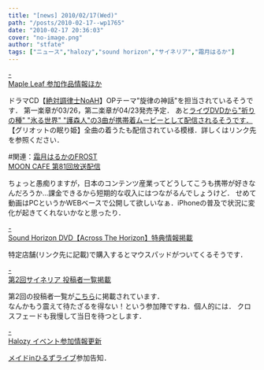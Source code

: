 ```yaml
---
title: "[news] 2010/02/17(Wed)"
path: "/posts/2010-02-17--wp1765"
date: "2010-02-17 20:36:03"
cover: "no-image.png"
author: "stfate"
tags: ["ニュース","halozy","sound horizon","サイネリア","霜月はるか"]
---
```


<style type="text/css">
<!--
p {white-space: pre-wrap};
-->
</style>

<a class="topics" href="http://shimotsukin.com/" target="_blank">- Maple Leaf 参加作品情報ほか</a>
<div class="news">ドラマCD【<a href="http://www.waltz-entertainment.com/noa/index.html" target="_blank">絶対調律士NoAH</a>】OPテーマ"旋律の神話"を担当されているそうです．
第一楽章が03/26，第二楽章が04/23発売予定．
あと<a href="http://www.team-e.co.jp/information/2010/02/20100217.html" target="_blank">ライヴDVDから"祈りの種" "氷る世界" "護森人"の3曲が携帯着ムービーとして配信されるそうです．</a>
【グリオットの眠り姫】全曲の着うたも配信されている模様．詳しくはリンク先を参照ください．

#関連：<a href="http://www.timerocket.co.jp/fmc/" target="_blank">霜月はるかのFROST MOON CAFE 第81回放送配信</a>
<div id="talk">ちょっと愚痴りますが，日本のコンテンツ産業ってどうしてこうも携帯が好きなんだろうか…課金できるから短期的な収入にはつながるんでしょうけど．
せめて動画はPCというかWEBベースで公開して欲しいなぁ．iPhoneの普及で状況に変化が起きてくれないかなと思ったり．</div></div>

<a class="topics" href="http://www.soundhorizon.com/information/index.html" target="_blank">- Sound Horizon DVD【Across The Horizon】特典情報掲載</a>
<div class="news">特定店舗(リンク先に記載)で購入するとマウスパッドがついてくるそうです．</div>

<a class="topics" href="http://cineraria-tfs.net/" target="_blank">- 第2回サイネリア 投稿者一覧掲載</a>
<div class="news">第2回の投稿者一覧が<a href="http://cineraria-tfs.net/members2/" target="_blank">こちら</a>に掲載されています．
<div id="talk">なんかもう震えて待たざるを得ない！という参加陣ですね．個人的には．
クロスフェードも我慢して当日を待つとします．</div></div>

<a class="topics" href="http://www.halozy.com/" target="_blank">- Halozy イベント参加情報更新</a>
<div class="news"><a href="http://e-ns.net/special/" target="_blank">メイドinひるずライブ</a>参加告知．</div>